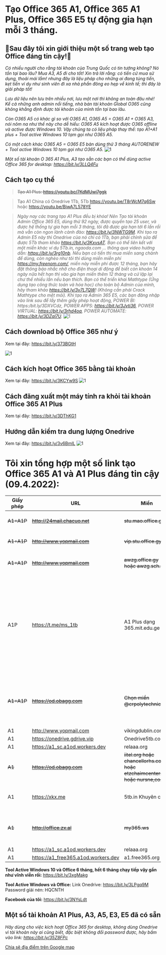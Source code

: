 # Tạo Office 365 A1, Office 365 A1 Plus, Office 365 E5 tự động gia hạn mỗi 3 tháng.
 
## 👯Sau đây tôi xin giới thiệu một số trang web tạo Office đáng tin cậy!👯 

_Có nhiều người cho rằng tài khoản của Trung Quốc có tin tưởng không? Nó tồn tại bao lâu? Mua A3, A5 đi cho tốt! Xin trả lời rằng: có tiền cứ mua sử dụng, thoải mái lắm! nhưng đây là liệu pháp cho những ai đang túng tiền, kẹt tiền ví dụ như sinh viên đi xa nhà phần đông eo hẹp về kinh tế; thì đây là giải pháp tốt!_

_Lưu dữ liệu nên lưu trên nhiều nơi, lưu một nơi thì không an toàn đâu nhé! Kể cả những anh admin nổi tiếng, nhà bán tài khoản Global O365 cũng không khẳng định được tài khoản của mình tồn tại bao lâu._

_Còn O365 A5 có khác gì so với O365 A1, O365 A5 = O365 A1 + O365 A3, nói nôm na như thế này cho dễ hiểu: O365 A5 kích hoạt được O365 offline và active được Windows 10. Vậy chúng ta có liệu pháp thay thế: tạo A1+A1 plus + Tool active Windows 10 tạm gọi như O365 A5._ 

_Có một cách khác O365 A5 = O365 E5 bản dùng thử 3 tháng AUTORENEW + Tool active Windows 10 tạm gọi như O365 A5._
![1](https://user-images.githubusercontent.com/82578024/162867102-dca2ef9e-f43d-44af-9c49-f90bc15b3a6e.jpg)

_Một số tài khoản O 365 A1 Plus, A3 tạo sẵn các bạn có thể dùng active Office 365 for desktop: https://bit.ly/3LLQ4Fu_

## Cách tạo cụ thể ##
>~~Tạo A1 Plus: https://youtu.be/7KdMUwi7ggk~~

>Tạo A1 China có Onedrive 1Tb, 5Tb https://youtu.be/T8rWcM7q6Sw hoặc https://youtu.be/BiwA7L578YE  

>_Ngày nay các trang tạo A1 Plus đều bị khóa! Nên Tạo tài khoản Admin Office 365 E5, dùng thử 92 ngày, được quyền tạo 25 user, và được hệ thống tự gia hạn mỗi 3 tháng, tôi đã được gia hạn tới 6 lần rồi mà vẫn còn ngon lành cành đào: https://bit.ly/3NWTG9M. Khi tạo ra Admin E5 này thì Onedrive của nó chỉ có 1Tb, bạn phải chỉnh sửa để được 5Tb tham khảo https://bit.ly/3KxvsAT. Bạn có thể liên kết với một miền khác ví dụ 5Tb.in, ngaoda.com ... thông qua video hướng dẫn: https://bit.ly/3rg10nb. Nếu bạn có tiền thì mua miền sang chảnh để dùng, còn nghèo như tôi thì dùng miền miễn phí https://my.freenom.com/, miền này miễn phí được 12 tháng, bạn hãy đặt thông báo nhắc nhỡ cho điện thoại di động để biết còn khoản 14 ngày nữa hết hạn thì vào gia hạn miền thêm 12 tháng và cứ lập lại chư thế nhiều lần nếu bạn thích. Bạn có thể triển khai Mathtype (Ứng dụng tạo công thức toán và hóa học) cho toàn bộ Admin của mình, hãy tham khảo https://bit.ly/3v7L7QW! (Không cần phải Crack Mathtype cho mệt mỏi). Khi tạo ra Admin 365 E5, các bạn đăng nhập vào link sau để lấy thêm giấy phép hoạt động, POWER BI: https:/bit.ly/3DXVCdz, POWER APPS: https://bit.ly/3Jvti36, POWER VIRTUAL: https://bit.ly/3rhd4oa, POWER AUTOMATE: https://bit.ly/3DZal7U._
![1](https://user-images.githubusercontent.com/82578024/162866315-ee675f07-f1df-49f9-ad5e-3a676f98cf87.jpg)


## Cách download bộ Office 365 như ý ## 

Xem tại đây: https://bit.ly/373BGtH 

![1](https://user-images.githubusercontent.com/82578024/162867549-b425316b-441c-4b36-9f6d-40a068cbff63.jpg)

## Cách kích hoạt Office 365 bằng tài khoản ##

Xem tại đây: https://bit.ly/3KCYw9S 
![1](https://user-images.githubusercontent.com/82578024/162868504-f13b1f2a-76a4-4dbe-819b-816ae899a47e.jpg)

## Cách đăng xuất một máy tính ra khỏi tài khoản Office 365 A1 Plus ##

Xem tại đây: https://bit.ly/3DThKG1 

## Hướng dẫn kiểm tra dung lượng Onedrive ##

Xem tại đây: https://bit.ly/3v6BmlL 
![1](https://user-images.githubusercontent.com/82578024/162869048-98f6a3c7-1c80-4639-b457-20a483dd57da.jpg)

# Tôi xin tổng hợp một số link tạo Office 365 A1 và A1 Plus đáng tin cậy (09.4.2022): 

Giấy phép | URL | Miền | Onedrive | Ghi chú
-- | -- | -- | -- | -- 
~~A1+A1P~~ | ~~http://24mail.chacuo.net~~ | ~~stu.mao.office.gy~~ | ~~Onedrive~~ | ~~Tham gia nhóm **Nuran.com** để nhận A1P~~
~~A1+A1P~~ | ~~http://www.yopmail.com~~ | ~~vip.stu.office.gy~~ | ~~Onedrive~~ | ~~Tham gia nhóm **Nuran.com** để nhận A1P~~
~~A1+A1P~~ | ~~http://www.yopmail.com~~ | ~~awzg.office.gy hoặc awzg.sch.lv~~ | ~~5TB~~ | ~~Tham gia nhóm **!爱我中国** để nhận A1P~~
A1P | https://t.me/ms_1tb  | A1 Plus dạng 365.mit.edu.ge | ~~Onedrive, Office online~~ | Tham gia nhóm Telegram https://t.me/ms_1tb đánh câu lệnh gởi nhóm /info yourgmail.com ví dụ: /info abc@gmail.com trong 14-30 ngày check mail có acc A1 Plus, ở trong nhóm 100 ngày được cấp G suite! Trang Telegram vẫn còn hoạt động bình thường.
~~A1+A1P~~|~~https://od.obagg.com~~|~~Chọn miền @crpolytechnic.in~~|~~1TB~~|~~Tạo xong có A1 Plus ngay! Cho đến ngày nay, trang này mới cập nhật và khi đăng kí bắt xác minh điện thoại 2 lần mới cho đăng kí~~.
A1 | http://www.yopmail.com | vikingdublin.com | 5Tb |  
A1 | https://onedrive.gdrive.vip | Onedrive5tb.com | 5TB | Hàng Việt Nam | 
A1 | https://a1_sc.a1od.workers.dev | relaaa.org | 5TB | 
~~A1~~ |~~https://od.obagg.com~~|~~iitel.org hoặc chancellorhs.com hoặc etzchaimcenter.org hoặc nursne,co.in~~|~~1Tb~~| 
A1 | https://xkx.me | 5tb.in Khuyên chọn | ~~Onedrive trước đây 5Tb,~~ giờ 1Tb | 
~~A1~~ | ~~http://office.zx.al~~ | ~~my365.ws~~ | ~~5TB~~ | ~~Chọn Office365学生对 tức For Students, chọn thằng còn lại là của Faculty~~|
A1 | https://a1_sc.a1od.workers.dev | relaaa.org | 5TB | 
A1 | https://a1_free365.a1od.workers.dev | a1.free365.org | 5TB | 

 **Tool Active Windows 10 và Office 6 tháng, hết 6 tháng chạy tiếp vậy gần như vĩnh viễn rồi:** https://bit.ly/3xgMakg 

**Tool Active Windows và Office:** Link Onedrive: https://bit.ly/3LPgq9M Password giải nén: HQCNTH

**Facebook của tôi:** https://bit.ly/3NYsLdt

## Một số tài khoản A1 Plus, A3, A5, E3, E5 đã có sẵn ##

_Hãy dùng cho việc kích hoạt Office 365 for desktop, không dùng Onedrive vì tài khoản này ai cũng biết, đặc biệt không đổi password được, hãy bấm vào link: https://bit.ly/35Z8FPc_

[Chia sẽ địa điểm trên Google map](https://goo.gl/maps/ZAzVMCgx4S4X4A55A)
